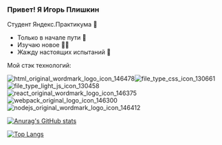 ### Привет! Я Игорь Плишкин

Студент Яндекс.Практикума 🥇

* Только в начале пути 💪
* Изучаю новое 👨‍🎓
* Жажду настоящих испытаний 👷

Мой стэк технологий: 

![html_original_wordmark_logo_icon_146478](https://user-images.githubusercontent.com/61779895/129474375-f783ae01-8cc6-4feb-af24-50d2f5f9d8ae.png)![file_type_css_icon_130661](https://user-images.githubusercontent.com/61779895/129474416-0e2fe08e-c1e0-4e7e-b89f-d739f3102d57.png)
![file_type_light_js_icon_130458](https://user-images.githubusercontent.com/61779895/129474433-381fd7fe-cdab-4598-a611-75c92b202cf7.png)
![react_original_wordmark_logo_icon_146375](https://user-images.githubusercontent.com/61779895/129474448-652107b5-8574-4146-b3fd-d6a5fc68fb80.png)
![webpack_original_logo_icon_146300](https://user-images.githubusercontent.com/61779895/129474461-d59a3c18-6fee-4e36-a5ab-f6409a28d2b9.png)
![nodejs_original_wordmark_logo_icon_146412](https://user-images.githubusercontent.com/61779895/129474477-71dd9a16-1633-4af7-90ba-2030f420119c.png)

[![Anurag's GitHub stats](https://github-readme-stats.vercel.app/api?username=igor-plishkin&show_icons=true&theme=vue)](https://github.com/anuraghazra/github-readme-stats)

[![Top Langs](https://github-readme-stats.vercel.app/api/top-langs/?username=igor-plishkin&show_icons=true&theme=vue&layout=compact)](https://github.com/anuraghazra/github-readme-stats)
 






